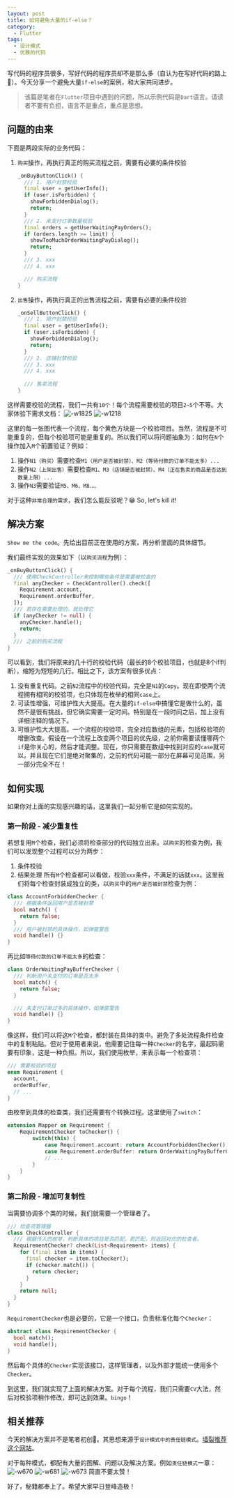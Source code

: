 ```yaml
---
layout: post
title: 如何避免大量的if-else？
category:
  - Flutter
tags:
  - 设计模式
  - 优雅的代码
---
```


写代码的程序员很多，写好代码的程序员却不是那么多（自认为在写好代码的路上🤣）。今天分享一个避免大量`if-else`的案例，和大家共同进步。

> 该篇是笔者在`Flutter`项目中遇到的问题，所以示例代码是`Dart`语言。请读者不要有负担，语言不是重点，重点是思想。

## 问题的由来

下面是两段实际的业务代码：

1. `购买`操作，再执行真正的购买流程之前，需要有必要的条件校验
    ```dart
    _onBuyButtonClick() {
      /// 1. 用户封禁校验
      final user = getUserInfo();
      if (user.isForbidden) {
        showForbiddenDialog();
        return;
      }
      /// 2. 未支付订单数量校验
      final orders = getUserWaitingPayOrders();
      if (orders.length >= limit) {
        showTooMuchOrderWaitingPayDialog();
        return;
      }
      /// 3. xxx
      /// 4. xxx
    
      /// 购买流程
    }
    ```

2. `出售`操作，再执行真正的出售流程之前，需要有必要的条件校验
    ```dart
    _onSellButtonClick() {
      /// 1. 用户封禁校验
      final user = getUserInfo();
      if (user.isForbidden) {
        showForbiddenDialog();
        return;
      }
      /// 2. 店铺封禁校验
      /// 3. xxx
      /// 4. xxx
      
      /// 售卖流程
    }
    ```

这样需要校验的流程，我们一共有`10个`！每个流程需要校验的项目`2~5`个不等。大家体验下需求文档：
![-w1825](http://images-for-blog.oss-cn-beijing.aliyuncs.com/2022/04/12/16493102770149.jpg)
![-w1218](http://images-for-blog.oss-cn-beijing.aliyuncs.com/2022/04/12/16493103032126.jpg)


这里的每一张图代表一个流程，每个黄色方块是一个校验项目。当然，流程是不可能重复的，但每个校验项可能是重复的。所以我们可以将问题抽象为：如何在`N`个操作加入`M`个前置验证？例如：

1. 操作`N1（购买）`需要检查`M1（用户是否被封禁）、M2（等待付款的订单不能太多）...`
2. 操作`N2（上架出售）`需要检查`M1、M3（店铺是否被封禁）、M4（正在售卖的商品是否达到数量上限）...`
3. 操作`N3`需要验证`M5、M6、M8`....

对于这种`非常合理的需求`，我们怎么能反驳呢？😁 So, let's kill it!

## 解决方案

`Show me the code`。先给出目前正在使用的方案，再分析里面的具体细节。

我们最终实现的效果如下（以`购买流程`为例）：
```dart
_onBuyButtonClick() {
  /// 使用CheckController来控制哪些条件是需要被检查的
  final anyChecker = CheckController().check([
    Requirement.account,
    Requirement.orderBuffer,
  ]);
  /// 若存在需要处理的，就处理它
  if (anyChecker != null) {
    anyChecker.handle();
    return;
  }
  /// 之前的购买流程
}
```

可以看到，我们将原来的几十行的校验代码（最长的8个校验项目，也就是8个if判断），缩短为短短的几行。相比之下，该方案有很多优点：
1. 没有重复代码。之前`N2`流程中的校验代码，完全是`N1`的`Copy`。现在即使两个流程拥有相同的校验项，也只体现在枚举的相同`case`上。
2. 可读性增强，可维护性大大提高。在大量的`if-else`中搞懂它是做什么的，虽然不是很有挑战，但它确实需要一定时间。特别是在一段时间之后，加上没有详细注释的情况下。
3. 可维护性大大提高。一个流程的校验项，完全对应数组的元素，包括校验项的增删改查。假设在一个流程上改变两个项目的优先级，之前你需要读懂哪两个`if`是你关心的，然后才能调整。现在，你只需要在数组中找到对应的`case`就可以。并且现在它们是绝对聚集的，之前的代码可能一部分在屏幕可见范围，另一部分完全不在！

## 如何实现

如果你对上面的实现感兴趣的话，这里我们一起分析它是如何实现的。

### 第一阶段 - 减少重复性

若想复用`M`个检查，我们必须将检查部分的代码独立出来。以`购买`的检查为例，我们可以发现整个过程可以分为两步：
1. 条件校验
2. 结果处理
所有`M`个检查都可以看做，校验`xxx`条件，不满足的话就`xxx`。这里我们将每个检查封装成独立的类，以`购买`中的`用户是否被封禁`检查为例：

```dart
class AccountForbiddenChecker {
  /// 根据条件返回用户是否被封禁
  bool match() {
    return false;
  }
  /// 用户被封禁的具体操作，如弹窗警告
  void handle() {}
}
```

再比如`等待付款的订单不能太多`的检查：

```dart
class OrderWaitingPayBufferChecker {
  /// 判断用户未支付的订单是否太多
  bool match() {
    return false;
  }

  /// 未支付订单过多的具体操作，如弹窗警告
  void handle() {}
}
```

像这样，我们可以将这`M`个检查，都封装在具体的类中。避免了多处流程条件检查中的复制粘贴。但对于使用者来说，他需要记住每一种`Checker`的名字，最起码需要有印象，这是一种负担。所以，我们使用枚举，来表示每一个检查项：

```dart
/// 需要校验的项目
enum Requirement {
  account,
  orderBuffer,
  // ...
}
```

由枚举到具体的检查类，我们还需要有个转换过程。这里使用了`switch`：

```dart
extension Mapper on Requirement {
    RequirementChecker toChecker() {
        switch(this) {
            case Requirement.account: return AccountForbiddenChecker();
            case Requirement.orderBuffer: return OrderWaitingPayBufferChecker();
            // ...
        }
    }
}
```

### 第二阶段 - 增加可复制性

当需要协调多个类的时候，我们就需要一个管理者了。

```dart
/// 检查项管理器
class CheckController {
  /// 根据传入的枚举，判断具体的项目是否匹配，若匹配，则返回对应的检查者。
  RequirementChecker? check(List<Requirement> items) {
    for (final item in items) {
      final checker = item.toChecker();
      if (checker.match()) {
        return checker;
      }
    }
    return null;
  }
}
```
`RequirementChecker`也是必要的，它是一个接口，负责标准化每个`Checker`：

```dart
abstract class RequirementChecker {
  bool match();
  void handle();
}
```

然后每个具体的`Checker`实现该接口，这样管理者，以及外部才能统一使用多个`Checker`。

到这里，我们就实现了上面的解决方案。对于每个流程，我们只需要`CV`大法，然后对校验项稍作修改，即可达到效果。`bingo`！

## 相关推荐

今天的解决方案并不是笔者初创🤣。其思想来源于`设计模式中的责任链模式`。[墙裂推荐这个网站](https://refactoringguru.cn/design-patterns/catalog)。

对于每种模式，都配有大量的图解、问题以及解决方案。例如`责任链模式`一章：
![-w670](http://images-for-blog.oss-cn-beijing.aliyuncs.com/2022/04/12/16497292902793.jpg)
![-w681](http://images-for-blog.oss-cn-beijing.aliyuncs.com/2022/04/12/16497293054966.jpg)
![-w673](http://images-for-blog.oss-cn-beijing.aliyuncs.com/2022/04/12/16497293518452.jpg)
简直不要太赞！

好了，秘籍都奉上了。希望大家早日登峰造极！
